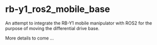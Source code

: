 # rb-y1_ros2_mobile_base

An attempt to integrate the RB-Y1 mobile manipulator with ROS2 for the purpose of moving the differential drive base. 

More details to come ...
